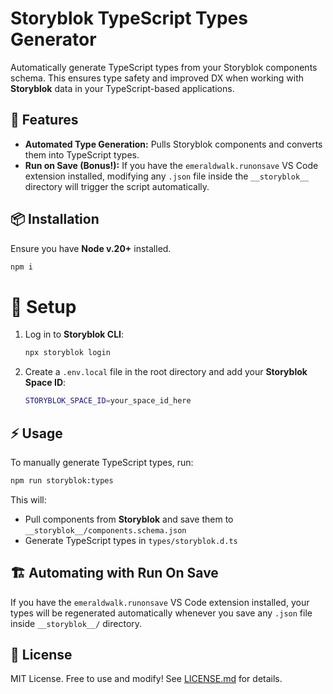 # Storyblok TypeScript Types Generator

Automatically generate TypeScript types from your Storyblok components schema. This ensures type safety and improved DX when working with **Storyblok** data in your TypeScript-based applications.

## 🚀 Features

- **Automated Type Generation:** Pulls Storyblok components and converts them into TypeScript types.
- **Run on Save (Bonus!):** If you have the `emeraldwalk.runonsave` VS Code extension installed, modifying any `.json` file inside the `__storyblok__` directory will trigger the script automatically.

## 📦 Installation

Ensure you have **Node v.20+** installed.

```sh
npm i
```

# 🔧 Setup

1. Log in to **Storyblok CLI**:

   ```sh
   npx storyblok login
   ```

2. Create a `.env.local` file in the root directory and add your **Storyblok Space ID**:

   ```sh
   STORYBLOK_SPACE_ID=your_space_id_here
   ```

## ⚡ Usage

To manually generate TypeScript types, run:

```sh
npm run storyblok:types
```

This will:

- Pull components from **Storyblok** and save them to `__storyblok__/components.schema.json`
- Generate TypeScript types in `types/storyblok.d.ts`

## 🏗 Automating with Run On Save

If you have the `emeraldwalk.runonsave` VS Code extension installed, your types will be regenerated automatically whenever you save any `.json` file inside `__storyblok__/` directory.

## 📜 License

MIT License. Free to use and modify! See [LICENSE.md](./LICENSE.md) for details.
